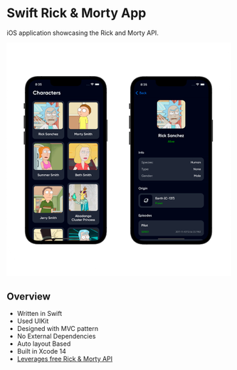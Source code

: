 # Swift Rick & Morty App

iOS application showcasing the Rick and Morty API.

![RickAndMortyApp](https://github.com/Bellat0/RickAndMortyApp/blob/main/RickAndMorty.png)

## Overview
- Written in Swift
- Used UIKit
- Designed with MVC pattern
- No External Dependencies
- Auto layout Based
- Built in Xcode 14
- [Leverages free Rick & Morty API](https://rickandmortyapi.com/)
